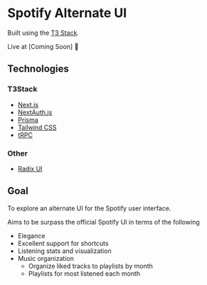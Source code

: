 # Spotify Alternate UI

Built using the [T3 Stack](https://create.t3.gg/).

Live at [Coming Soon] 🚧

## Technologies

### T3Stack

- [Next.js](https://nextjs.org)
- [NextAuth.js](https://next-auth.js.org)
- [Prisma](https://prisma.io)
- [Tailwind CSS](https://tailwindcss.com)
- [tRPC](https://trpc.io)

### Other

- [Radix UI](https://www.radix-ui.com/)

## Goal

To explore an alternate UI for the Spotify user interface.

Aims to be surpass the official Spotify UI in terms of the following

- Elegance
- Excellent support for shortcuts
- Listening stats and visualization
- Music organization
  - Organize liked tracks to playlists by month
  - Playlists for most listened each month
